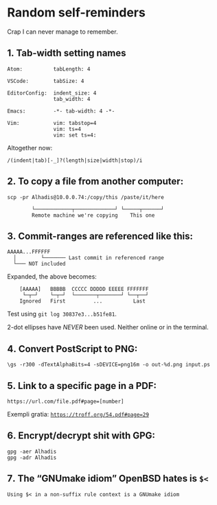 Random self-reminders
=====================

Crap I can never manage to remember.


1․ Tab-width setting names
--------------------------

	Atom:          tabLength: 4
	
	VSCode:        tabSize: 4
	
	EditorConfig:  indent_size: 4
	               tab_width: 4

	Emacs:         -*- tab-width: 4 -*-

	Vim:           vim: tabstop=4
	               vim: ts=4
	               vim: set ts=4:
Altogether now:

~~~regexp
/(indent|tab)[-_]?(length|size|width|stop)/i
~~~



2․ To copy a file from another computer:
----------------------------------------

	scp -pr Alhadis@10.0.0.74:/copy/this /paste/it/here
	
	        └────────────┬─────────────┘ └─────┬──────┘
	        Remote machine we're copying    This one



3․ Commit-ranges are referenced like this:
------------------------------------------

	AAAAA...FFFFFF
	  │        └─────── Last commit in referenced range
	  └─── NOT included

Expanded, the above becomes:

	    [AAAAA]   BBBBB  CCCCC DDDDD EEEEE FFFFFFF
	     └─┬─┘    └─┬─┘  └───────┬───────┘ └──┬──┘
	    Ignored   First         ...          Last

Test using `git log 30837e3...b51fe81`.

2-dot ellipses have *NEVER* been used. Neither online or in the terminal.



4․ Convert PostScript to PNG:
-----------------------------

	\gs -r300 -dTextAlphaBits=4 -sDEVICE=png16m -o out-%d.png input.ps



5․ Link to a specific page in a PDF:
------------------------------------

	https://url.com/file.pdf#page=[number]

Exempli gratia: [`https://troff.org/54.pdf#page=29`](https://troff.org/54.pdf#page=29)



6․ Encrypt/decrypt shit with GPG:
---------------------------------

	gpg -aer Alhadis
	gpg -adr Alhadis



7․ The “GNUmake idiom” OpenBSD hates is `$<`
--------------------------------------------

	Using $< in a non-suffix rule context is a GNUmake idiom
